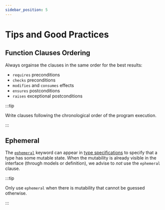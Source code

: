 ```yaml
---
sidebar_position: 5
---
```


# Tips and Good Practices

## Function Clauses Ordering

Always orgainse the clauses in the same order for the best results:

- `requires` preconditions
- `checks` preconditions
- `modifies` and `consumes` effects
- `ensures` postconditions
- `raises` exceptional postconditions

:::tip

Write clauses following the chronological order of the program execution.

:::

## Ephemeral

The [`ephemeral`](language/type-specifications#mutable-types) keyword can appear
in [type specifications](language/type-specifications) to specify that a type
has some mutable state. When the mutability is already visible in the interface
(through models or definition), we advise to *not* use the `ephemeral` clause.

:::tip

Only use `ephemeral` when there is mutability that cannot be guessed otherwise.

:::
